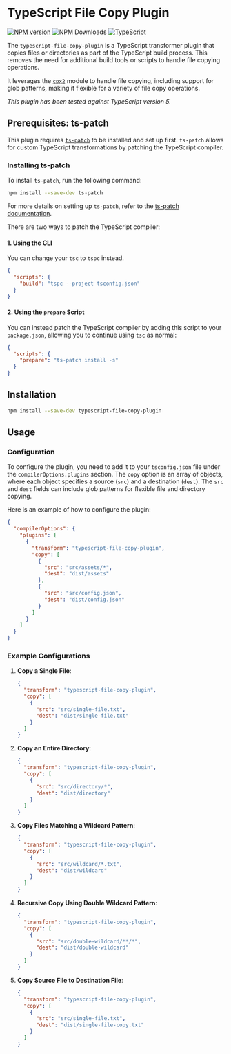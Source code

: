 # TypeScript File Copy Plugin

[![NPM version](https://img.shields.io/npm/v/typescript-file-copy-plugin.svg?style=flat-square)](https://www.npmjs.com/package/typescript-file-copy-plugin)
![NPM Downloads](https://img.shields.io/npm/dm/typescript-file-copy-plugin)
[![TypeScript](https://img.shields.io/badge/%3C%2F%3E-TypeScript-%230074c1.svg)](http://www.typescriptlang.org/)

The `typescript-file-copy-plugin` is a TypeScript transformer plugin that copies files or directories as part of the TypeScript build process. This removes the need for additional build tools or scripts to handle file copying operations.

It leverages the [`cpx2`](https://www.npmjs.com/package/cpx2) module to handle file copying, including support for glob patterns, making it flexible for a variety of file copy operations.

*This plugin has been tested against TypeScript version 5.*

## Prerequisites: ts-patch

This plugin requires [`ts-patch`](https://www.npmjs.com/package/ts-patch) to be installed and set up first. `ts-patch` allows for custom TypeScript transformations by patching the TypeScript compiler.

### Installing ts-patch

To install `ts-patch`, run the following command:

```sh
npm install --save-dev ts-patch
```

For more details on setting up `ts-patch`, refer to the [ts-patch documentation](https://github.com/nonara/ts-patch#readme).

There are two ways to patch the TypeScript compiler:

#### 1. Using the CLI

You can change your `tsc` to `tspc` instead.

```json
{
  "scripts": {
    "build": "tspc --project tsconfig.json"
  }
}
```

#### 2. Using the `prepare` Script

You can instead patch the TypeScript compiler by adding this script to your `package.json`, allowing you to continue using `tsc` as normal:

```json
{
  "scripts": {
    "prepare": "ts-patch install -s"
  }
}
```

## Installation

```sh
npm install --save-dev typescript-file-copy-plugin
```

## Usage

### Configuration

To configure the plugin, you need to add it to your `tsconfig.json` file under the `compilerOptions.plugins` section. The `copy` option is an array of objects, where each object specifies a source (`src`) and a destination (`dest`). The `src` and `dest` fields can include glob patterns for flexible file and directory copying.

Here is an example of how to configure the plugin:

```json
{
  "compilerOptions": {
    "plugins": [
      {
        "transform": "typescript-file-copy-plugin",
        "copy": [
          {
            "src": "src/assets/*",
            "dest": "dist/assets"
          },
          {
            "src": "src/config.json",
            "dest": "dist/config.json"
          }
        ]
      }
    ]
  }
}
```

### Example Configurations

1. **Copy a Single File**:
    ```json
    {
      "transform": "typescript-file-copy-plugin",
      "copy": [
        {
          "src": "src/single-file.txt",
          "dest": "dist/single-file.txt"
        }
      ]
    }
    ```

2. **Copy an Entire Directory**:
    ```json
    {
      "transform": "typescript-file-copy-plugin",
      "copy": [
        {
          "src": "src/directory/*",
          "dest": "dist/directory"
        }
      ]
    }
    ```

3. **Copy Files Matching a Wildcard Pattern**:
    ```json
    {
      "transform": "typescript-file-copy-plugin",
      "copy": [
        {
          "src": "src/wildcard/*.txt",
          "dest": "dist/wildcard"
        }
      ]
    }
    ```

4. **Recursive Copy Using Double Wildcard Pattern**:
    ```json
    {
      "transform": "typescript-file-copy-plugin",
      "copy": [
        {
          "src": "src/double-wildcard/**/*",
          "dest": "dist/double-wildcard"
        }
      ]
    }
    ```

5. **Copy Source File to Destination File**:
    ```json
    {
      "transform": "typescript-file-copy-plugin",
      "copy": [
        {
          "src": "src/single-file.txt",
          "dest": "dist/single-file-copy.txt"
        }
      ]
    }
    ```
